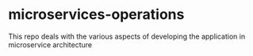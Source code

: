 # microservices-operations
This repo deals with the various aspects of developing the application in microservice architecture
